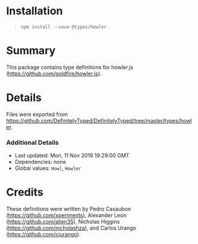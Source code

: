 # Installation
> `npm install --save @types/howler`

# Summary
This package contains type definitions for howler.js (https://github.com/goldfire/howler.js).

# Details
Files were exported from https://github.com/DefinitelyTyped/DefinitelyTyped/tree/master/types/howler.

### Additional Details
 * Last updated: Mon, 11 Nov 2019 19:29:00 GMT
 * Dependencies: none
 * Global values: `Howl`, `Howler`

# Credits
These definitions were written by Pedro Casaubon (https://github.com/xperiments), Alexander Leon (https://github.com/alien35), Nicholas Higgins (https://github.com/nicholashza), and Carlos Urango (https://github.com/cjurango).
